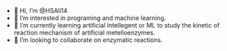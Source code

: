- 👋 Hi, I’m @HSAli14
- 👀 I’m interested in programing and machine learning. 
- 🌱 I’m currently learning artificial intellegent or ML to study the kinetic of reaction mechanism of artificial metelloenzymes. 
- 💞️ I’m looking to collaborate on enzymatic reactions. 

<!---
HSAli14/HSAli14 is a ✨ special ✨ repository because its `README.md` (this file) appears on your GitHub profile.
You can click the Preview link to take a look at your changes.
--->
